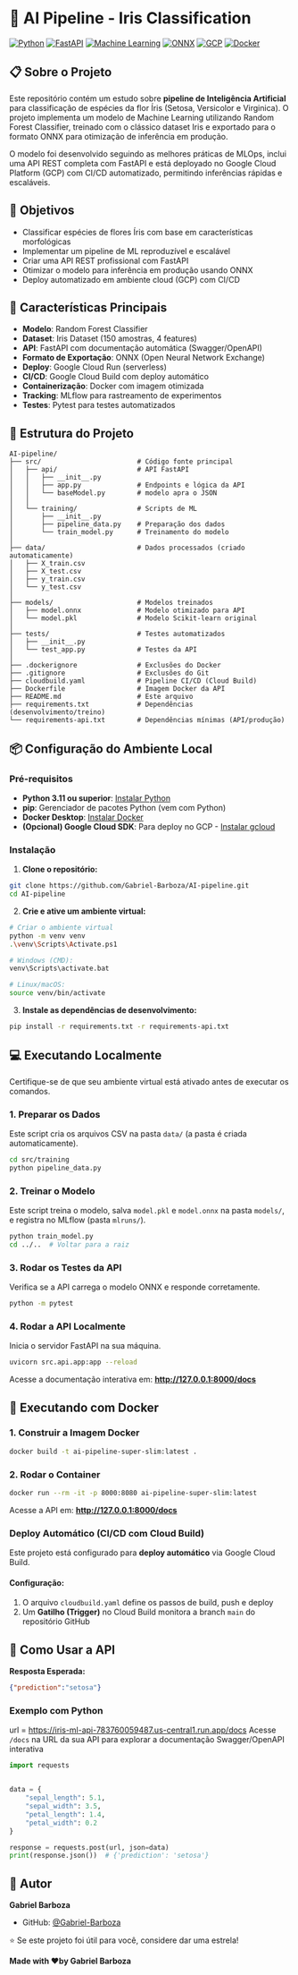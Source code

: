 # 🌸 AI Pipeline - Iris Classification

[![Python](https://img.shields.io/badge/Python-3.11+-blue.svg)](https://www.python.org/)
[![FastAPI](https://img.shields.io/badge/FastAPI-0.104+-green.svg)](https://fastapi.tiangolo.com/)
[![Machine Learning](https://img.shields.io/badge/Machine%20Learning-Random%20Forest-green.svg)](https://scikit-learn.org/)
[![ONNX](https://img.shields.io/badge/ONNX-Optimized-orange.svg)](https://onnx.ai/)
[![GCP](https://img.shields.io/badge/Deploy-GCP-4285F4.svg)](https://cloud.google.com/)
[![Docker](https://img.shields.io/badge/Docker-Ready-2496ED.svg)](https://www.docker.com/)

## 📋 Sobre o Projeto

Este repositório contém um estudo sobre  **pipeline de Inteligência Artificial** para classificação de espécies da flor Íris (Setosa, Versicolor e Virginica). O projeto implementa um modelo de
Machine Learning utilizando Random Forest Classifier, treinado com o clássico dataset Iris e exportado para o formato ONNX para otimização de inferência em produção.

O modelo foi desenvolvido seguindo as melhores práticas de MLOps, inclui uma API REST completa com FastAPI e está deployado no Google Cloud Platform (GCP) com CI/CD automatizado, permitindo inferências rápidas e escaláveis.

## 🎯 Objetivos

- Classificar espécies de flores Íris com base em características morfológicas
- Implementar um pipeline de ML reproduzível e escalável
- Criar uma API REST profissional com FastAPI
- Otimizar o modelo para inferência em produção usando ONNX
- Deploy automatizado em ambiente cloud (GCP) com CI/CD

## 🌟 Características Principais

- **Modelo**: Random Forest Classifier
- **Dataset**: Iris Dataset (150 amostras, 4 features)
- **API**: FastAPI com documentação automática (Swagger/OpenAPI)
- **Formato de Exportação**: ONNX (Open Neural Network Exchange)
- **Deploy**: Google Cloud Run (serverless)
- **CI/CD**: Google Cloud Build com deploy automático
- **Containerização**: Docker com imagem otimizada
- **Tracking**: MLflow para rastreamento de experimentos
- **Testes**: Pytest para testes automatizados



## 📁 Estrutura do Projeto

```
AI-pipeline/
├── src/                        # Código fonte principal
│   ├── api/                    # API FastAPI
│   │   ├── __init__.py
│   │   ├── app.py              # Endpoints e lógica da API
│   │   └── baseModel.py        # modelo apra o JSON
│   │
│   └── training/               # Scripts de ML
│       ├── __init__.py
│       ├── pipeline_data.py    # Preparação dos dados
│       └── train_model.py      # Treinamento do modelo
│
├── data/                       # Dados processados (criado automaticamente)
│   ├── X_train.csv
│   ├── X_test.csv
│   ├── y_train.csv
│   └── y_test.csv
│
├── models/                     # Modelos treinados
│   ├── model.onnx              # Modelo otimizado para API
│   └── model.pkl               # Modelo Scikit-learn original
│
├── tests/                      # Testes automatizados
│   ├── __init__.py
│   └── test_app.py             # Testes da API
│
├── .dockerignore               # Exclusões do Docker
├── .gitignore                  # Exclusões do Git
├── cloudbuild.yaml             # Pipeline CI/CD (Cloud Build)
├── Dockerfile                  # Imagem Docker da API
├── README.md                   # Este arquivo
├── requirements.txt            # Dependências (desenvolvimento/treino)
└── requirements-api.txt        # Dependências mínimas (API/produção)
```

## 📦 Configuração do Ambiente Local

### Pré-requisitos

- **Python 3.11 ou superior**: [Instalar Python](https://www.python.org/downloads/)
- **pip**: Gerenciador de pacotes Python (vem com Python)
- **Docker Desktop**: [Instalar Docker](https://www.docker.com/products/docker-desktop/)
- **(Opcional) Google Cloud SDK**: Para deploy no GCP - [Instalar gcloud](https://cloud.google.com/sdk/install)

### Instalação

1. **Clone o repositório:**

```bash
git clone https://github.com/Gabriel-Barboza/AI-pipeline.git
cd AI-pipeline
```

2. **Crie e ative um ambiente virtual:**

```bash
# Criar o ambiente virtual 
python -m venv venv
.\venv\Scripts\Activate.ps1

# Windows (CMD):
venv\Scripts\activate.bat

# Linux/macOS:
source venv/bin/activate
```

3. **Instale as dependências de desenvolvimento:**

```bash
pip install -r requirements.txt -r requirements-api.txt
```


## 💻 Executando Localmente

Certifique-se de que seu ambiente virtual está ativado antes de executar os comandos.

### 1. Preparar os Dados

Este script cria os arquivos CSV na pasta `data/` (a pasta é criada automaticamente).

```bash
cd src/training
python pipeline_data.py
```

### 2. Treinar o Modelo

Este script treina o modelo, salva `model.pkl` e `model.onnx` na pasta `models/`, e registra no MLflow (pasta `mlruns/`).

```bash
python train_model.py
cd ../..  # Voltar para a raiz
```

### 3. Rodar os Testes da API

Verifica se a API carrega o modelo ONNX e responde corretamente.

```bash
python -m pytest
```

### 4. Rodar a API Localmente

Inicia o servidor FastAPI na sua máquina.

```bash
uvicorn src.api.app:app --reload
```

Acesse a documentação interativa em: **http://127.0.0.1:8000/docs**

## 🐳 Executando com Docker

### 1. Construir a Imagem Docker

```bash
docker build -t ai-pipeline-super-slim:latest .
```

### 2. Rodar o Container

```bash
docker run --rm -it -p 8000:8080 ai-pipeline-super-slim:latest
```

Acesse a API em: **http://127.0.0.1:8000/docs**


### Deploy Automático (CI/CD com Cloud Build)

Este projeto está configurado para **deploy automático** via Google Cloud Build.

#### Configuração:

1. O arquivo `cloudbuild.yaml` define os passos de build, push e deploy
2. Um **Gatilho (Trigger)** no Cloud Build monitora a branch `main` do repositório GitHub



## 🔌 Como Usar a API


**Resposta Esperada:**

```json
{"prediction":"setosa"}
```

### Exemplo com Python
url = https://iris-ml-api-783760059487.us-central1.run.app/docs
Acesse `/docs` na URL da sua API para explorar a documentação Swagger/OpenAPI interativa
```python
import requests


data = {
    "sepal_length": 5.1,
    "sepal_width": 3.5,
    "petal_length": 1.4,
    "petal_width": 0.2
}

response = requests.post(url, json=data)
print(response.json())  # {'prediction': 'setosa'}
```


## 👤 Autor

**Gabriel Barboza**

- GitHub: [@Gabriel-Barboza](https://github.com/Gabriel-Barboza)




⭐ Se este projeto foi útil para você, considere dar uma estrela!

**Made with ❤️by Gabriel Barboza**
